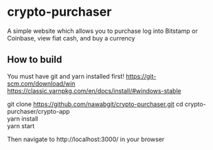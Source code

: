# crypto-purchaser
A simple website which allows you to purchase log into Bitstamp or Coinbase, view fiat cash, and buy a currency

## How to build
You must have git and yarn installed first!
https://git-scm.com/download/win
https://classic.yarnpkg.com/en/docs/install/#windows-stable

  git clone https://github.com/nawabgit/crypto-purchaser.git
  cd crypto-purchaser/crypto-app  
  yarn install  
  yarn start  

Then navigate to http://localhost:3000/ in your browser
